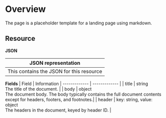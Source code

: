 # Overview
The page is a placeholder template for a landing page using markdown.

## Resource

**JSON**

| JSON representation |
| ------------- |
| This contains the JSON for this resource |


**Fields**
| Field   | Information
| ------------- | ------------- |
| title | string <br> The title of the document. |
| body | object <br> The document body. The body typically contains the full document contents except for headers, footers, and footnotes.|
| header | key: string, value: object <br> The headers in the document, keyed by header ID. |
